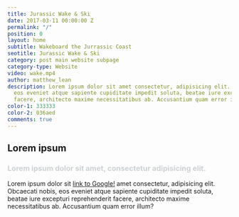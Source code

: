 ```yaml
---
title: Jurassic Wake & Ski
date: 2017-03-11 00:00:00 Z
permalink: "/"
position: 0
layout: home
subtitle: Wakeboard the Jurrassic Coast
seotitle: Jurassic Wake & Ski
category: post main website subpage
category-type: Website
video: wake.mp4
author: matthew_lean
description: Lorem ipsum dolor sit amet consectetur, adipisicing elit. Obcaecati nobis,
  eos eveniet atque sapiente cupiditate impedit soluta, beatae iure excepturi reprehenderit
  facere, architecto maxime necessitatibus ab. Accusantium quam error illum?
color-1: 333333
color-2: 036aed
comments: true
---
```


## Lorem ipsum

<h3 style="color: #cdd1d4;">Lorem ipsum dolor sit amet, consectetur adipisicing elit.</h3>

Lorem ipsum dolor sit [link to Google!](http://google.com) amet consectetur, adipisicing elit. Obcaecati nobis, eos eveniet atque sapiente cupiditate impedit soluta, beatae iure excepturi reprehenderit facere, architecto maxime necessitatibus ab. Accusantium quam error illum?

